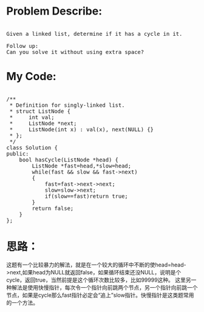 ﻿# Problem Describe:
<pre>	
Given a linked list, determine if it has a cycle in it.

Follow up:
Can you solve it without using extra space?
</pre>
# My Code:
<pre>	
/**
 * Definition for singly-linked list.
 * struct ListNode {
 *     int val;
 *     ListNode *next;
 *     ListNode(int x) : val(x), next(NULL) {}
 * };
 */
class Solution {
public:
    bool hasCycle(ListNode *head) {
        ListNode *fast=head,*slow=head;
        while(fast && slow && fast->next)
        {
            fast=fast->next->next;
            slow=slow->next;
            if(slow==fast)return true;
        }
        return false;
    }
};
</pre>
# 思路：
这题有一个比较暴力的解法，就是在一个较大的循环中不断的使head=head->next,如果head为NULL就返回false，如果循环结束还没NULL，说明是个cycle，返回true，当然前提是这个循环次数比较多，比如99999这种。
这里另一种解法是使用快慢指针，每次令一个指针向前跳两个节点，另一个指针向前跳一个节点，如果是cycle那么fast指针必定会“追上”slow指针。快慢指针是这类题常用的一个方法。